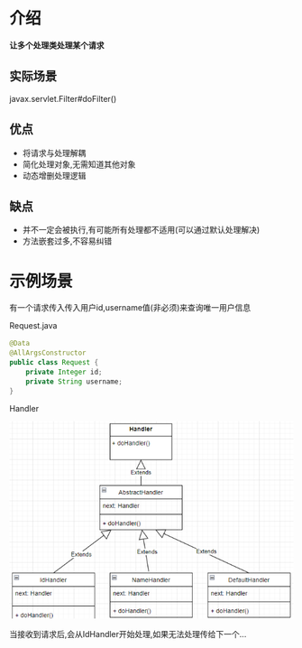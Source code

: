 # 介绍

**让多个处理类处理某个请求**

## 实际场景

javax.servlet.Filter#doFilter()

## 优点

- 将请求与处理解耦
- 简化处理对象,无需知道其他对象
- 动态增删处理逻辑

## 缺点

- 并不一定会被执行,有可能所有处理都不适用(可以通过默认处理解决)
- 方法嵌套过多,不容易纠错

# 示例场景

有一个请求传入传入用户id,username值(非必须)来查询唯一用户信息

Request.java

```java
@Data
@AllArgsConstructor
public class Request {
    private Integer id;
    private String username;
}
```

Handler

![](images/Pasted%20image%2020240420110634.png)

当接收到请求后,会从IdHandler开始处理,如果无法处理传给下一个...

